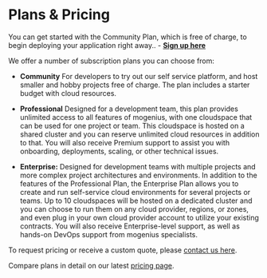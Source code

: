 ﻿---
sidebar_position: 4
---

# Plans & Pricing

You can get started with the Community Plan, which is free of charge, to begin deploying your application right away.. - [**Sign up here**](https://www.mogenius.com/en/contact/register-for-beta)  


We offer a number of subscription plans you can choose from: 

- **Community** For developers to try out our self service platform, and host smaller and hobby projects free of charge. The plan includes a starter budget with cloud resources.

- **Professional** Designed for a development team, this plan provides unlimited access to all features of mogenius, with one cloudspace that can be used for one project or team. This cloudspace is hosted on a shared cluster and you can reserve unlimited cloud resources in addition to that. You will also receive Premium support to assist you with onboarding, deployments, scaling, or other technical issues.

- **Enterprise:** Designed for development teams with multiple projects and more complex project architectures and environments. In addition to the features of the Professional Plan, the Enterprise Plan allows you to create and run self-service cloud environments for several projects or teams. Up to 10 cloudspaces will be hosted on a dedicated cluster and you can choose to run them on any cloud provider, regions, or zones, and even plug in your own cloud provider account to utilize your existing contracts. You will also receive Enterprise-level support, as well as hands-on DevOps support from mogenius specialists.

To request pricing or receive a custom quote, please [contact us here](https://mogenius.com/contact).

Compare plans in detail on our latest [pricing page](https://mogenius.com/pricing).
